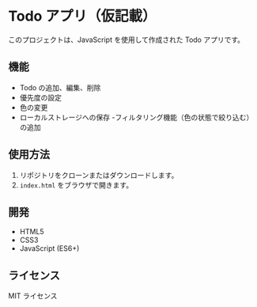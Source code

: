 # Todo アプリ（仮記載）

このプロジェクトは、JavaScript を使用して作成された Todo アプリです。

## 機能

- Todo の追加、編集、削除
- 優先度の設定
- 色の変更
- ローカルストレージへの保存
-フィルタリング機能（色の状態で絞り込む）の追加

## 使用方法

1. リポジトリをクローンまたはダウンロードします。
2. `index.html` をブラウザで開きます。

## 開発

- HTML5
- CSS3
- JavaScript (ES6+)

## ライセンス

MIT ライセンス
